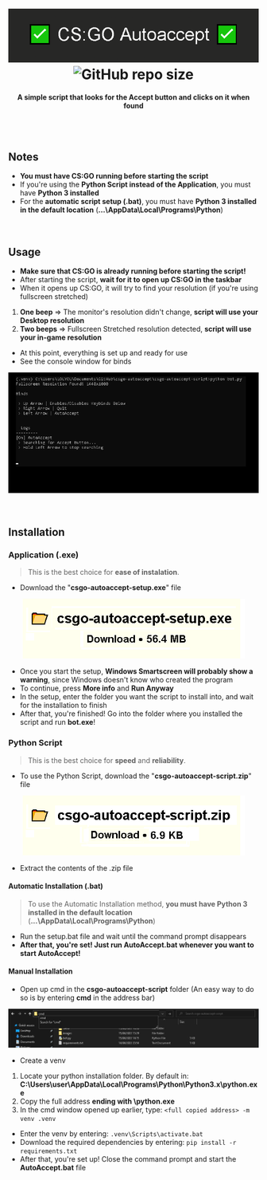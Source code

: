 <div align="center">
	<h1>
		<br>
		<a href="https://github.com/scogliera/csgo-autoaccept/">
			<img src="images/banner.png" alt="csgo-autoaccept">
		</a>
		</br>
  <div>
    <img alt="GitHub repo size" src="https://img.shields.io/github/repo-size/scogliera/csgo-autoaccept">
  </div>
	</h1>
	<h4>A simple script that looks for the Accept button and clicks on it when found</h4>
<br><br>
</div>

## Notes
* **You must have CS:GO running before starting the script**
* If you're using the **Python Script instead of the Application**, you must have **Python 3 installed**
* For the **automatic script setup (.bat)**, you must have **Python 3 installed in the default location** (**...\AppData\Local\Programs\Python**)
<br><br><br>

## Usage
- **Make sure that CS:GO is already running before starting the script!**
- After starting the script, **wait for it to open up CS:GO in the taskbar**
- When it opens up CS:GO, it will try to find your resolution (if you're using fullscreen stretched)
1. **One beep** => The monitor's resolution didn't change, **script will use your Desktop resolution**
2. **Two beeps** => Fullscreen Stretched resolution detected, **script will use your in-game resolution**
- At this point, everything is set up and ready for use
- See the console window for binds
<p align="center">
  <img src="images/usage.png" alt="Console Menu"/>
  <br><br><br>
</p>


## Installation
### Application (.exe)
> This is the best choice for **ease of instalation**.

* Download the "**csgo-autoaccept-setup.exe**" file
<p align="center">
	<a href="https://github.com/scogliera/csgo-autoaccept/releases/download/v1.0.0/csgo-autoaccept-setup.exe">
		<img alt="csgo-autoaccept-setup.exe Download - 56.4 MB" src="images/setup-download.png">
	</a>
</p>

* Once you start the setup, **Windows Smartscreen will probably show a warning**, since Windows doesn't know who created the program
* To continue, press **More info** and **Run Anyway**
* In the setup, enter the folder you want the script to install into, and wait for the installation to finish
* After that, you're finished! Go into the folder where you installed the script and run **bot.exe**!


### Python Script
> This is the best choice for **speed** and **reliability**.
* To use the Python Script, download the "**csgo-autoaccept-script.zip**" file
<p align="center">
	<a href="https://github.com/scogliera/csgo-autoaccept/releases/download/v1.0.0/csgo-autoaccept-script.zip">
		<img alt="csgo-autoaccept-script.zip Download - 6.9 KB" src="images/script-download.png">
	</a>
</p>

* Extract the contents of the .zip file

#### Automatic Installation (.bat)
> To use the Automatic Installation method, **you must have Python 3 installed in the default location** (**...\AppData\Local\Programs\Python**)
* Run the setup.bat file and wait until the command prompt disappears
* **After that, you're set! Just run AutoAccept.bat whenever you want to start AutoAccept!**


#### Manual Installation
* Open up cmd in the **csgo-autoaccept-script** folder (An easy way to do so is by entering **cmd** in the address bar)

<p align="center">
  <img src="images/cmd.png" alt="Opening the cmd"/>
</p>

* Create a venv
1. Locate your python installation folder. By default in: **C:\Users\user\AppData\Local\Programs\Python\Python3.x\python.exe**
2. Copy the full address **ending with \python.exe**
3. In the cmd window opened up earlier, type:
```<full copied address> -m venv .venv```
* Enter the venv by entering: 
```.venv\Scripts\activate.bat```
* Download the required dependencies by entering: 
```pip install -r requirements.txt```
* After that, you're set up! Close the command prompt and start the **AutoAccept.bat** file
